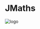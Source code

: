# JMaths

![logo](https://user-images.githubusercontent.com/50636048/170838290-3e088d6c-4d0b-45bd-b755-18522fe786e9.png)
